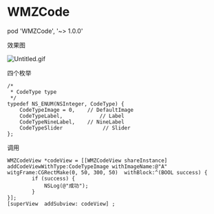 # WMZCode

pod 'WMZCode', '~> 1.0.0'

效果图

![Untitled.gif](https://upload-images.jianshu.io/upload_images/9163368-02e0387793a05194.gif?imageMogr2/auto-orient/strip)

四个枚举
```
/*
 * CodeType type
 */
typedef NS_ENUM(NSInteger, CodeType) {
    CodeTypeImage = 0,    // DefaultImage
    CodeTypeLabel,            // Label
    CodeTypeNineLabel,    // NineLabel
    CodeTypeSlider             // Slider
};
```

调用
```
WMZCodeView *codeView = [[WMZCodeView shareInstance] addCodeViewWithType:CodeTypeImage withImageName:@"A" witgFrame:CGRectMake(0, 50, 300, 50)  withBlock:^(BOOL success) {
        if (success) {
            NSLog(@"成功");
        } 
}];
[superView  addSubview: codeView] ;
```

